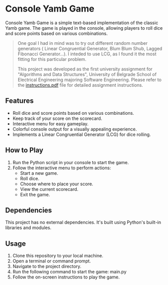 # Console Yamb Game
Console Yamb Game is a simple text-based implementation of the classic Yamb game. The game is played in the console, allowing players to roll dice and score points based on various combinations.

> One goal I had in mind was to try out different random number generators ( Linear Congruential Generator, Blum Blum Shub, Lagged Fibonacci Generator...). I inteded to use LCG, as I found it the most fitting for this particular problem.
>
> This project was developed as the first university assignment for "Algorithms and Data Structures", University of Belgrade School of Electrical Engineering majoring Software Engineering. Please refer to the [instructions.pdf](instructions.pdf) file for detailed assignment instructions.

## Features

- Roll dice and score points based on various combinations.
- Keep track of your score on the scorecard.
- Interactive menu for easy gameplay.
- Colorful console output for a visually appealing experience.
- Implements a Linear Congruential Generator (LCG) for dice rolling.

## How to Play

1. Run the Python script in your console to start the game.
2. Follow the interactive menu to perform actions:
   - Start a new game.
   - Roll dice.
   - Choose where to place your score.
   - View the current scorecard.
   - Exit the game.

## Dependencies

This project has no external dependencies. It's built using Python's built-in libraries and modules.

## Usage

1. Clone this repository to your local machine.
2. Open a terminal or command prompt.
3. Navigate to the project directory.
4. Run the following command to start the game: main.py
5. Follow the on-screen instructions to play the game.
